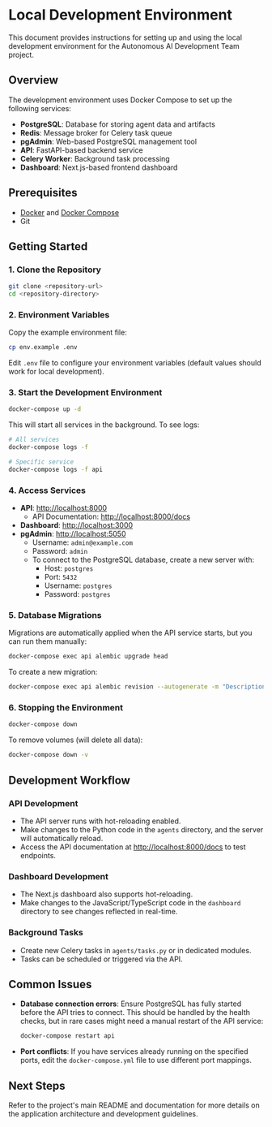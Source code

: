 # Local Development Environment

This document provides instructions for setting up and using the local development environment for the Autonomous AI Development Team project.

## Overview

The development environment uses Docker Compose to set up the following services:

- **PostgreSQL**: Database for storing agent data and artifacts
- **Redis**: Message broker for Celery task queue
- **pgAdmin**: Web-based PostgreSQL management tool
- **API**: FastAPI-based backend service
- **Celery Worker**: Background task processing
- **Dashboard**: Next.js-based frontend dashboard

## Prerequisites

- [Docker](https://docs.docker.com/get-docker/) and [Docker Compose](https://docs.docker.com/compose/install/)
- Git

## Getting Started

### 1. Clone the Repository

```bash
git clone <repository-url>
cd <repository-directory>
```

### 2. Environment Variables

Copy the example environment file:

```bash
cp env.example .env
```

Edit `.env` file to configure your environment variables (default values should work for local development).

### 3. Start the Development Environment

```bash
docker-compose up -d
```

This will start all services in the background. To see logs:

```bash
# All services
docker-compose logs -f

# Specific service
docker-compose logs -f api
```

### 4. Access Services

- **API**: [http://localhost:8000](http://localhost:8000)
  - API Documentation: [http://localhost:8000/docs](http://localhost:8000/docs)
- **Dashboard**: [http://localhost:3000](http://localhost:3000)
- **pgAdmin**: [http://localhost:5050](http://localhost:5050)
  - Username: `admin@example.com`
  - Password: `admin`
  - To connect to the PostgreSQL database, create a new server with:
    - Host: `postgres`
    - Port: `5432`
    - Username: `postgres`
    - Password: `postgres`

### 5. Database Migrations

Migrations are automatically applied when the API service starts, but you can run them manually:

```bash
docker-compose exec api alembic upgrade head
```

To create a new migration:

```bash
docker-compose exec api alembic revision --autogenerate -m "Description of changes"
```

### 6. Stopping the Environment

```bash
docker-compose down
```

To remove volumes (will delete all data):

```bash
docker-compose down -v
```

## Development Workflow

### API Development

- The API server runs with hot-reloading enabled.
- Make changes to the Python code in the `agents` directory, and the server will automatically reload.
- Access the API documentation at [http://localhost:8000/docs](http://localhost:8000/docs) to test endpoints.

### Dashboard Development

- The Next.js dashboard also supports hot-reloading.
- Make changes to the JavaScript/TypeScript code in the `dashboard` directory to see changes reflected in real-time.

### Background Tasks

- Create new Celery tasks in `agents/tasks.py` or in dedicated modules.
- Tasks can be scheduled or triggered via the API.

## Common Issues

- **Database connection errors**: Ensure PostgreSQL has fully started before the API tries to connect. This should be handled by the health checks, but in rare cases might need a manual restart of the API service:

  ```bash
  docker-compose restart api
  ```

- **Port conflicts**: If you have services already running on the specified ports, edit the `docker-compose.yml` file to use different port mappings.

## Next Steps

Refer to the project's main README and documentation for more details on the application architecture and development guidelines.
